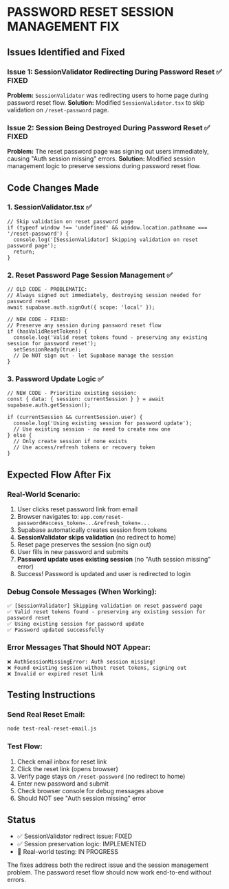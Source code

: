 # PASSWORD RESET SESSION MANAGEMENT FIX

## Issues Identified and Fixed

### Issue 1: SessionValidator Redirecting During Password Reset ✅ FIXED
**Problem:** `SessionValidator` was redirecting users to home page during password reset flow.
**Solution:** Modified `SessionValidator.tsx` to skip validation on `/reset-password` page.

### Issue 2: Session Being Destroyed During Password Reset ✅ FIXED  
**Problem:** The reset password page was signing out users immediately, causing "Auth session missing" errors.
**Solution:** Modified session management logic to preserve sessions during password reset flow.

## Code Changes Made

### 1. SessionValidator.tsx ✅
```tsx
// Skip validation on reset password page
if (typeof window !== 'undefined' && window.location.pathname === '/reset-password') {
  console.log('[SessionValidator] Skipping validation on reset password page');
  return;
}
```

### 2. Reset Password Page Session Management ✅
```tsx
// OLD CODE - PROBLEMATIC:
// Always signed out immediately, destroying session needed for password reset
await supabase.auth.signOut({ scope: 'local' });

// NEW CODE - FIXED:
// Preserve any session during password reset flow
if (hasValidResetTokens) {
  console.log('Valid reset tokens found - preserving any existing session for password reset');
  setSessionReady(true);
  // Do NOT sign out - let Supabase manage the session
}
```

### 3. Password Update Logic ✅
```tsx
// NEW CODE - Prioritize existing session:
const { data: { session: currentSession } } = await supabase.auth.getSession();

if (currentSession && currentSession.user) {
  console.log('Using existing session for password update');
  // Use existing session - no need to create new one
} else {
  // Only create session if none exists
  // Use access/refresh tokens or recovery token
}
```

## Expected Flow After Fix

### Real-World Scenario:
1. User clicks reset password link from email
2. Browser navigates to: `app.com/reset-password#access_token=...&refresh_token=...`
3. Supabase automatically creates session from tokens
4. **SessionValidator skips validation** (no redirect to home)
5. Reset page preserves the session (no sign out)
6. User fills in new password and submits
7. **Password update uses existing session** (no "Auth session missing" error)
8. Success! Password is updated and user is redirected to login

### Debug Console Messages (When Working):
```
✅ [SessionValidator] Skipping validation on reset password page
✅ Valid reset tokens found - preserving any existing session for password reset  
✅ Using existing session for password update
✅ Password updated successfully
```

### Error Messages That Should NOT Appear:
```
❌ AuthSessionMissingError: Auth session missing!
❌ Found existing session without reset tokens, signing out  
❌ Invalid or expired reset link
```

## Testing Instructions

### Send Real Reset Email:
```bash
node test-real-reset-email.js
```

### Test Flow:
1. Check email inbox for reset link
2. Click the reset link (opens browser)
3. Verify page stays on `/reset-password` (no redirect to home)
4. Enter new password and submit
5. Check browser console for debug messages above
6. Should NOT see "Auth session missing" error

## Status
- ✅ SessionValidator redirect issue: FIXED
- ✅ Session preservation logic: IMPLEMENTED  
- 🧪 Real-world testing: IN PROGRESS

The fixes address both the redirect issue and the session management problem. The password reset flow should now work end-to-end without errors.
